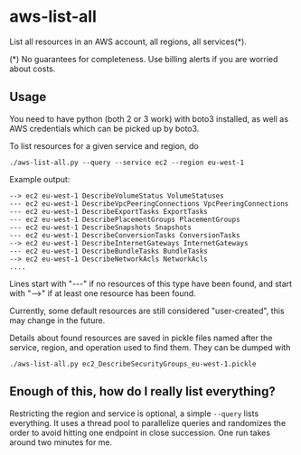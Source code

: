 # aws-list-all

List all resources in an AWS account, all regions, all services(*).

(*) No guarantees for completeness. Use billing alerts if you are worried about costs.

## Usage

You need to have python (both 2 or 3 work) with boto3 installed,
as well as AWS credentials which can be picked up by boto3.

To list resources for a given service and region, do
```
./aws-list-all.py --query --service ec2 --region eu-west-1
```
Example output:
```
--> ec2 eu-west-1 DescribeVolumeStatus VolumeStatuses
--- ec2 eu-west-1 DescribeVpcPeeringConnections VpcPeeringConnections
--- ec2 eu-west-1 DescribeExportTasks ExportTasks
--- ec2 eu-west-1 DescribePlacementGroups PlacementGroups
--- ec2 eu-west-1 DescribeSnapshots Snapshots
--- ec2 eu-west-1 DescribeConversionTasks ConversionTasks
--> ec2 eu-west-1 DescribeInternetGateways InternetGateways
--- ec2 eu-west-1 DescribeBundleTasks BundleTasks
--> ec2 eu-west-1 DescribeNetworkAcls NetworkAcls
....
```
Lines start with "---" if no resources of this type have been found, and
start with "-->" if at least one resource has been found.

Currently, some default resources are still considered "user-created", this may
change in the future.

Details about found resources are saved in pickle files named after the service,
region, and operation used to find them. They can be dumped with

```
./aws-list-all.py ec2_DescribeSecurityGroups_eu-west-1.pickle
```

## Enough of this, how do I really list everything?

Restricting the region and service is optional, a simple `--query` lists everything.
It uses a thread pool to parallelize queries and randomizes the order to avoid
hitting one endpoint in close succession. One run takes around two minutes for me.
